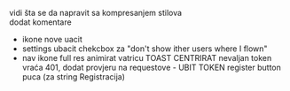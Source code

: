 vidi šta se da napravit sa kompresanjem stilova <br>
dodat komentare <br>
- ikone nove uacit
- settings ubacit chekcbox za "don't show ither users where I flown"
- nav ikone full res
animirat vatricu
TOAST CENTRIRAT
nevaljan token vraća 401, dodat provjeru na requestove - UBIT TOKEN
register button puca (za string Registracija)